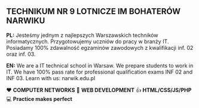 ## TECHNIKUM NR 9 LOTNICZE IM BOHATERÓW NARWIKU

**PL:** Jesteśmy jednym z najlepszych Warszawskich techników informatycznych. Przygotowujemy uczniów do pracy w branży IT. Posiadamy 100% zdawalność egzaminów zawodowych z kwalifikacji 
inf. 02 oraz inf. 03. 

**EN:** We are a IT technical school in Warsaw. We prepare students to work in IT. We have 100% pass rate for professional qualification exams INF 02 and INF 03. Learn with us: narwik.edu.pl


❤️ **COMPUTER NETWORKS**
👀 **WEB DEVELOPMENT**
👍 **HTML/CSS/JS/PHP**
💻 **Practice makes perfect**
